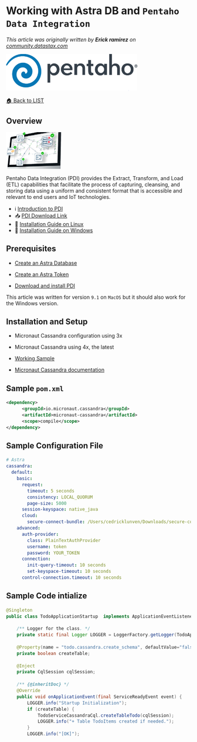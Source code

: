 # Working with Astra DB and `Pentaho Data Integration`

*This article was originally written by **Erick ramirez** on [community.datastax.com](https://community.datastax.com/articles/12289/how-to-connect-to-astra-db-from-pentaho-data-integ.html)*

<img src="img/logo-pentaho.png" height="100px" />

[🏠 Back to LIST](../README.MD)

## Overview

<img src="img/pdi.png" height="100px" />

Pentaho Data Integration (PDI) provides the Extract, Transform, and Load (ETL) capabilities that facilitate the process of capturing, cleansing, and storing data using a uniform and consistent format that is accessible and relevant to end users and IoT technologies.

- ℹ️ [Introduction to PDI](https://blog.knoldus.com/introduction-to-pdi/)
- 📥 [PDI Download Link](https://sourceforge.net/projects/pentaho/)
- 📘 [Installation Guide on Linux](https://www.hitachivantara.com/en-us/pdf/white-paper/pentaho-ce-installation-guide-on-linux-operating-system-whitepaper.pdf)
- 📘 [Installation Guide on Windows](https://www.hitachivantara.com/en-us/pdf/white-paper/pentaho-community-edition-installation-guide-for-windows-whitepaper.pdf)
  
## Prerequisites

- [Create an Astra Database]()

- [Create an Astra Token]()

- [Download and install PDI](https://sourceforge.net/projects/pentaho/)

This article was written for version `9.1` on `MacOS` but it should also work for the Windows version.

## Installation and Setup

- Micronaut Cassandra configuration using 3x
- Micronaut Cassandra using 4x, the latest

- [Working Sample](https://github.com/clun/astra-native-java/tree/main/astra-todo-micronaut)

- [Micronaut Cassandra documentation](https://micronaut-projects.github.io/micronaut-cassandra/latest/guide/)


## Sample `pom.xml`

```xml
<dependency>
      <groupId>io.micronaut.cassandra</groupId>
      <artifactId>micronaut-cassandra</artifactId>
      <scope>compile</scope>
</dependency>
```

## Sample Configuration File

```yaml
# Astra
cassandra:
  default:
    basic:
      request:
        timeout: 5 seconds
        consistency: LOCAL_QUORUM
        page-size: 5000
      session-keyspace: native_java
      cloud:
        secure-connect-bundle: /Users/cedricklunven/Downloads/secure-connect-workshops.zip
    advanced:
      auth-provider:
        class: PlainTextAuthProvider
        username: token
        password: YOUR_TOKEN
      connection:
        init-query-timeout: 10 seconds          
        set-keyspace-timeout: 10 seconds
      control-connection.timeout: 10 seconds
```

## Sample Code intialize

```java
@Singleton
public class TodoApplicationStartup  implements ApplicationEventListener<ServiceReadyEvent> {

    /** Logger for the class. */
    private static final Logger LOGGER = LoggerFactory.getLogger(TodoApplicationStartup.class);
    
    @Property(name = "todo.cassandra.create_schema", defaultValue="false")
    private boolean createTable;
    
    @Inject 
    private CqlSession cqlSession;
    
    /** {@inheritDoc} */
    @Override
    public void onApplicationEvent(final ServiceReadyEvent event) {
        LOGGER.info("Startup Initialization");
        if (createTable) {
            TodoServiceCassandraCql.createTableTodo(cqlSession);
            LOGGER.info("+ Table TodoItems created if needed.");
        }
        LOGGER.info("[OK]");
```        


